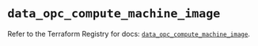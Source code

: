 # `data_opc_compute_machine_image`

Refer to the Terraform Registry for docs: [`data_opc_compute_machine_image`](https://registry.terraform.io/providers/hashicorp/opc/1.4.1/docs/data-sources/compute_machine_image).
